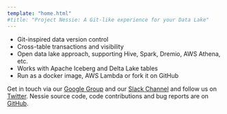 ```yaml
---
template: "home.html"
#title: "Project Nessie: A Git-like experience for your Data Lake"
---
```



* Git-inspired data version control
* Cross-table transactions and visibility
* Open data lake approach, supporting Hive, Spark, Dremio, AWS Athena, etc.
* Works with Apache Iceberg and Delta Lake tables
* Run as a docker image, AWS Lambda or fork it on GitHub
  

Get in touch via our [Google Group](https://groups.google.com/g/projectnessie) and
our [Slack Channel](mailto:slack-subscribe@projectnessie.org) and follow us on
[Twitter](https://twitter.com/projectnessie). Nessie source code, code contributions
and bug reports are on [GitHub](https://github.com/projectnessie/nessie/).

